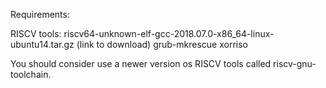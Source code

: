 Requirements:

RISCV tools: riscv64-unknown-elf-gcc-2018.07.0-x86_64-linux-ubuntu14.tar.gz (link to download)
grub-mkrescue
xorriso


You should consider use a newer version os RISCV tools called riscv-gnu-toolchain.